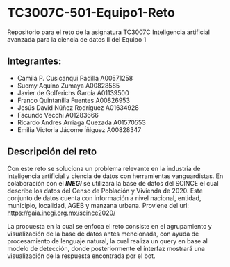 # TC3007C-501-Equipo1-Reto

Repositorio para el reto de la asignatura TC3007C Inteligencia artificial avanzada para la ciencia de datos II del Equipo 1
## Integrantes:
- Camila P. Cusicanqui Padilla A00571258 
- Suemy Aquino Zumaya A00828585 
- Javier de Golferichs García A01139500
- Franco Quintanilla Fuentes A00826953
- Jesús David Núñez Rodríguez A01634928
- Facundo Vecchi A01283666
- Ricardo Andres Arriaga Quezada A01570553
- Emilia Victoria Jácome Íñiguez A00828347


## Descripción del reto
Con este reto se soluciona un problema relevante en la industria de inteligencia artificial y ciencia de datos con herramientas vanguardistas. En colaboración con el ***INEGI*** se utilizará la base de datos del SCINCE el cual describe los datos del Censo de Población y Vivienda de 2020. Este conjunto de datos cuenta con información a nivel nacional, entidad, municipio, localidad, AGEB y manzana urbana. Proviene del url: https://gaia.inegi.org.mx/scince2020/

La propuesta en la cual se enfoca el reto consiste en el agrupamiento y visualización de la base de datos antes mencionada, con ayuda de procesamiento de lenguaje natural, la cual realiza un query en base al modelo de detección, donde posteriormente el interfaz mostrará una visualización de la respuesta encontrada por el bot.
